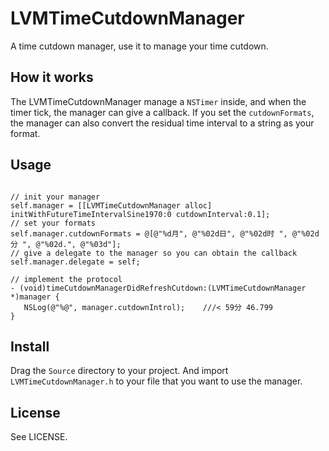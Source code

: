 # LVMTimeCutdownManager

A time cutdown manager, use it to manage your time cutdown.

## How it works

The LVMTimeCutdownManager manage a `NSTimer` inside, and when the timer tick, the manager can give a callback.
If you set the `cutdownFormats`, the manager can also convert the residual time interval to a string as your format.

## Usage

```

// init your manager 
self.manager = [[LVMTimeCutdownManager alloc] initWithFutureTimeIntervalSine1970:0 cutdownInterval:0.1];
// set your formats
self.manager.cutdownFormats = @[@"%d月", @"%02d日", @"%02d时 ", @"%02d分 ", @"%02d.", @"%03d"];
// give a delegate to the manager so you can obtain the callback 
self.manager.delegate = self;

// implement the protocol
- (void)timeCutdownManagerDidRefreshCutdown:(LVMTimeCutdownManager *)manager {
   NSLog(@"%@", manager.cutdownIntrol);    ///< 59分 46.799
}

```

## Install

Drag the `Source` directory to your project. And import `LVMTimeCutdownManager.h` to your file that you want to use the manager.

## License

See LICENSE.